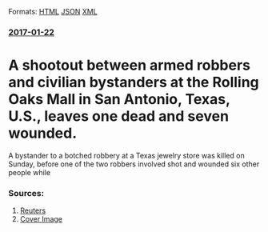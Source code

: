 
Formats: [HTML](/news/2017/01/22/a-shootout-between-armed-robbers-and-civilian-bystanders-at-the-rolling-oaks-mall-in-san-antonio-texas-u-s-leaves-one-dead-and-seven-wou.html)  [JSON](/news/2017/01/22/a-shootout-between-armed-robbers-and-civilian-bystanders-at-the-rolling-oaks-mall-in-san-antonio-texas-u-s-leaves-one-dead-and-seven-wou.json)  [XML](/news/2017/01/22/a-shootout-between-armed-robbers-and-civilian-bystanders-at-the-rolling-oaks-mall-in-san-antonio-texas-u-s-leaves-one-dead-and-seven-wou.xml)  

### [2017-01-22](/news/2017/01/22/index.md)

# A shootout between armed robbers and civilian bystanders at the Rolling Oaks Mall in San Antonio, Texas, U.S., leaves one dead and seven wounded. 

 A bystander to a botched robbery at a Texas jewelry store was killed on Sunday, before one of the two robbers involved shot and wounded six other people while 


### Sources:

1. [Reuters](https://www.reuters.com/article/us-texas-shooting-idUSKBN15616J)
1. [Cover Image](/resources_v2/images/rcom-default.png)
